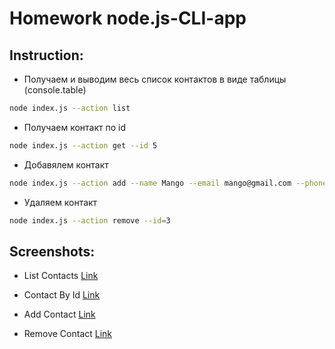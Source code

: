 # Homework node.js-CLI-app

## Instruction:

- Получаем и выводим весь список контактов в виде таблицы (console.table)

```sh
node index.js --action list
```

- Получаем контакт по id

```sh
node index.js --action get --id 5
```

- Добавялем контакт

```sh
node index.js --action add --name Mango --email mango@gmail.com --phone 322-22-22
```

- Удаляем контакт

```sh
node index.js --action remove --id=3
```

## Screenshots:

- List Contacts [Link](https://ibb.co/j5Ch2LX)

- Contact By Id [Link](https://ibb.co/4jdyMJR)

- Add Contact [Link](https://ibb.co/QrQTHyy)

- Remove Contact [Link](https://ibb.co/1KGL7sJ)
